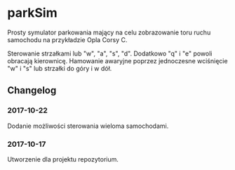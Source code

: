 # parkSim

Prosty symulator parkowania mający na celu zobrazowanie toru ruchu samochodu na przykładzie Opla Corsy C.

Sterowanie strzałkami lub "w", "a", "s", "d". Dodatkowo "q" i "e" powoli obracają kierownicę. Hamowanie awaryjne poprzez jednoczesne wciśnięcie "w" i "s" lub strzałki do góry i w dół.

## Changelog

### 2017-10-22

Dodanie możliwości sterowania wieloma samochodami.

### 2017-10-17

Utworzenie dla projektu repozytorium.
